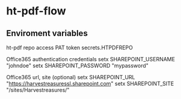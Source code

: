 # ht-pdf-flow

## Enviroment variables

ht-pdf repo access PAT token
secrets.HTPDFREPO

Office365 authentication credentials
setx SHAREPOINT_USERNAME "johndoe"
setx SHAREPOINT_PASSWORD "mypassword"

Office365 url, site (optional)
setx SHAREPOINT_URL "https://harvestreasuressl.sharepoint.com"
setx SHAREPOINT_SITE "/sites/Harvestreasures/"
